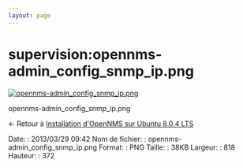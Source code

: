 ```yaml
---
layout: page
---
```


supervision:opennms-admin\_config\_snmp\_ip.png
===============================================

[![opennms-admin\_config\_snmp\_ip.png](..//assets/media/supervision/opennms-admin_config_snmp_ip.png@cache=&w=818&h=372 "opennms-admin_config_snmp_ip.png")](..//assets/media/supervision/opennms-admin_config_snmp_ip.png@cache= "Afficher le fichier original")

opennms-admin\_config\_snmp\_ip.png

← Retour à [Installation d'OpenNMS sur Ubuntu 8.0.4
LTS](../../opennms/install-on-ubuntu.html "opennms:install-on-ubuntu")

Date:
:   2013/03/29 09:42
Nom de fichier:
:   opennms-admin\_config\_snmp\_ip.png
Format:
:   PNG
Taille:
:   38KB
Largeur:
:   818
Hauteur:
:   372

